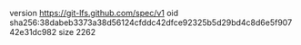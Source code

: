 version https://git-lfs.github.com/spec/v1
oid sha256:38dabeb3373a38d56124cfddc42dfce92325b5d29bd4c8d6e5f90742e31dc982
size 2262
